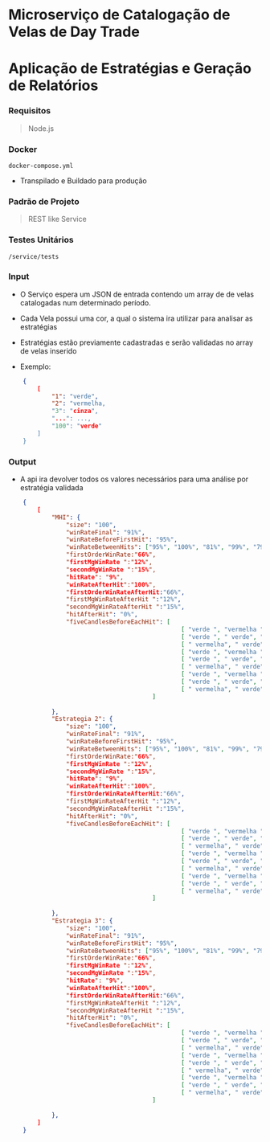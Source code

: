 # Microserviço de Catalogação de Velas de Day Trade
# Aplicação de Estratégias e Geração de Relatórios 

### Requisitos

> Node.js


### Docker 

`docker-compose.yml` 
- Transpilado e Buildado para produção 


### Padrão de Projeto 

> REST like Service 

### Testes Unitários 

``` /service/tests  ```


### Input 

- O Serviço espera um JSON de entrada contendo um array de de velas catalogadas num determinado período. 
- Cada Vela possui uma cor, a qual o sistema ira utilizar para analisar as estratégias 
- Estratégias estão previamente cadastradas e serão validadas no array de velas inserido

- Exemplo: 
```json
    {
        [
            "1": "verde",
            "2": "vermelha,
            "3": "cinza",
            "...": ...,
            "100": "verde"
        ]
    } 
```
### Output 

- A api ira devolver todos os valores necessários para uma análise por estratégia validada

```json 
    {
        [
            "MHI": {
                "size": "100", 
                "winRateFinal": "91%", 
                "winRateBeforeFirstHit": "95%",
                "winRateBetweenHits": ["95%", "100%", "81%", "99%", "79%", "91%", "91%", "90%" ],
                "firstOrderWinRate:"66%",
                "firstMgWinRate ":"12%",
                "secondMgWinRate ":"15%",
                "hitRate": "9%",
                "winRateAfterHit":"100%",
                "firstOrderWinRateAfterHit:"66%",
                "firstMgWinRateAfterHit ":"12%",
                "secondMgWinRateAfterHit ":"15%",
                "hitAfterHit": "0%",
                "fiveCandlesBeforeEachHit": [
                                                [ "verde ", "vermelha ", "verde ", "verde", "verde " ],
                                                [ "verde ", " verde", " vermelha", " vermelha", "vermelha " ],
                                                [ " vermelha", " verde", " vermelha", " vermelha", " vermelha" ],
                                                [ "verde ", "vermelha ", "verde ", "verde", "verde " ],
                                                [ "verde ", " verde", " vermelha", " vermelha", "vermelha " ],
                                                [ " vermelha", " verde", " vermelha", " vermelha", " vermelha" ],
                                                [ "verde ", "vermelha ", "verde ", "verde", "verde " ],
                                                [ "verde ", " verde", " vermelha", " vermelha", "vermelha " ],
                                                [ " vermelha", " verde", " vermelha", " vermelha", " vermelha" ]
                                        ] 
                
            },
            "Estrategia 2": {
                "size": "100", 
                "winRateFinal": "91%", 
                "winRateBeforeFirstHit": "95%",
                "winRateBetweenHits": ["95%", "100%", "81%", "99%", "79%", "91%", "91%", "90%" ], 
                "firstOrderWinRate:"66%",
                "firstMgWinRate ":"12%",
                "secondMgWinRate ":"15%",
                "hitRate": "9%",
                "winRateAfterHit":"100%",
                "firstOrderWinRateAfterHit:"66%",
                "firstMgWinRateAfterHit ":"12%",
                "secondMgWinRateAfterHit ":"15%",
                "hitAfterHit": "0%",
                "fiveCandlesBeforeEachHit": [
                                                [ "verde ", "vermelha ", "verde ", "verde", "verde " ],
                                                [ "verde ", " verde", " vermelha", " vermelha", "vermelha " ],
                                                [ " vermelha", " verde", " vermelha", " vermelha", " vermelha" ],
                                                [ "verde ", "vermelha ", "verde ", "verde", "verde " ],
                                                [ "verde ", " verde", " vermelha", " vermelha", "vermelha " ],
                                                [ " vermelha", " verde", " vermelha", " vermelha", " vermelha" ],
                                                [ "verde ", "vermelha ", "verde ", "verde", "verde " ],
                                                [ "verde ", " verde", " vermelha", " vermelha", "vermelha " ],
                                                [ " vermelha", " verde", " vermelha", " vermelha", " vermelha" ]
                                        ] 
                
            },
            "Estrategia 3": {
                "size": "100",
                "winRateFinal": "91%",
                "winRateBeforeFirstHit": "95%",
                "winRateBetweenHits": ["95%", "100%", "81%", "99%", "79%", "91%", "91%", "90%" ],
                "firstOrderWinRate:"66%",
                "firstMgWinRate ":"12%",
                "secondMgWinRate ":"15%",
                "hitRate": "9%",
                "winRateAfterHit":"100%",
                "firstOrderWinRateAfterHit:"66%",
                "firstMgWinRateAfterHit ":"12%",
                "secondMgWinRateAfterHit ":"15%",
                "hitAfterHit": "0%",
                "fiveCandlesBeforeEachHit": [
                                                [ "verde ", "vermelha ", "verde ", "verde", "verde " ],
                                                [ "verde ", " verde", " vermelha", " vermelha", "vermelha " ],
                                                [ " vermelha", " verde", " vermelha", " vermelha", " vermelha" ],
                                                [ "verde ", "vermelha ", "verde ", "verde", "verde " ],
                                                [ "verde ", " verde", " vermelha", " vermelha", "vermelha " ],
                                                [ " vermelha", " verde", " vermelha", " vermelha", " vermelha" ],
                                                [ "verde ", "vermelha ", "verde ", "verde", "verde " ],
                                                [ "verde ", " verde", " vermelha", " vermelha", "vermelha " ],
                                                [ " vermelha", " verde", " vermelha", " vermelha", " vermelha" ]
                                        ] 
                
            },
        ]
    } 
```




